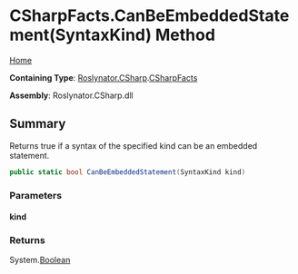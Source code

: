 <a name="_top"></a>

# CSharpFacts\.CanBeEmbeddedStatement\(SyntaxKind\) Method

[Home](../../../../README.md#_top)

**Containing Type**: [Roslynator.CSharp](../../README.md#_top)\.[CSharpFacts](../README.md#_top)

**Assembly**: Roslynator\.CSharp\.dll

## Summary

Returns true if a syntax of the specified kind can be an embedded statement\.

```csharp
public static bool CanBeEmbeddedStatement(SyntaxKind kind)
```

### Parameters

#### kind

### Returns

System\.[Boolean](https://docs.microsoft.com/en-us/dotnet/api/system.boolean)

